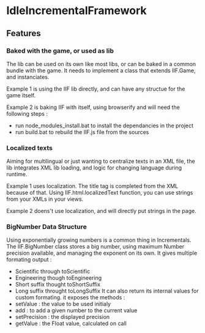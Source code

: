# IdleIncrementalFramework

## Features

### Baked with the game, or used as lib
The lib can be used on its own like most libs, or can be baked in a common bundle with the game.
It needs to implement a class that extends IIF.Game, and instanciates.

Example 1 is using the IIF lib directly, and can have any structue for the game itself.

Example 2 is baking IIF with itself, using browserify and will need the following steps :
* run node_modules_install.bat to install the dependancies in the project
* run build.bat to rebuild the IIF.js file from the sources

### Localized texts
Aiming for multilingual or just wanting to centralize texts in an XML file, the lib integrates XML lib loading, and logic for changing language during runtime.

Example 1 uses localization. The title tag is completed from the XML because of that. Using IIF.html.localizedText function, you can use strings from your XMLs in your views.

Example 2 doens't use localization, and will directly put strings in the page.

### BigNumber Data Structure
Using exponentially growing numbers is a common thing in Incrementals. The IIF.BigNumber class stores a big number, using maximum Number precision available, and managing the exponent on its own.
It gives multiple formating output :
* Scientific through toScientific
* Engineering though toEngineering
* Short suffix thought toShortSuffix
* Long suffix throught toLongSuffix
It can also return its internal values for custom formating.
it exposes the methods :
* setValue : the value to be used initialy
* add : to add a given number to the current value
* setPrecision : the displayed precision
* getValue : the Float value, calculated on call
